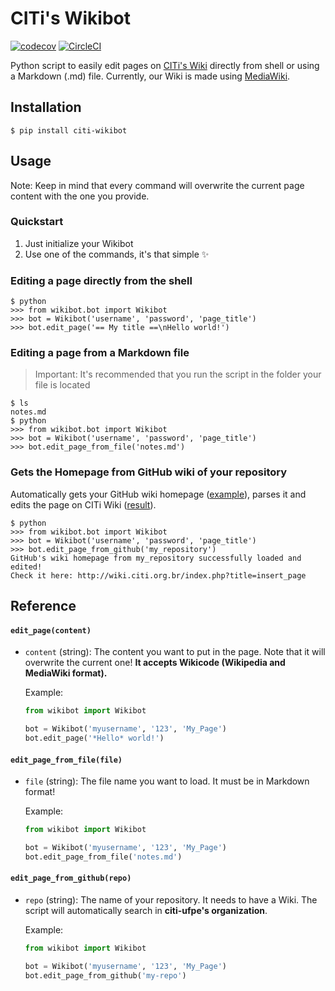 # CITi's Wikibot
[![codecov](https://codecov.io/gh/CITi-UFPE/citi-wikibot/branch/master/graph/badge.svg)](https://codecov.io/gh/CITi-UFPE/citi-wikibot) [![CircleCI](https://circleci.com/gh/CITi-UFPE/citi-wikibot.svg?style=svg)](https://circleci.com/gh/CITi-UFPE/citi-wikibot)

Python script to easily edit pages on [CITi's Wiki](http://wiki.citi.org.br/) directly from shell or using a Markdown (.md) file. Currently, our Wiki is made using [MediaWiki](https://www.mediawiki.org/).

## Installation
```shell
$ pip install citi-wikibot
```

## Usage
Note: Keep in mind that every command will overwrite the current page content with the one you provide.

### Quickstart
1. Just initialize your Wikibot
2. Use one of the commands, it's that simple :sparkles: 

### Editing a page directly from the shell

```shell
$ python
>>> from wikibot.bot import Wikibot
>>> bot = Wikibot('username', 'password', 'page_title')
>>> bot.edit_page('== My title ==\nHello world!')
```
### Editing a page from a Markdown file
> Important: It's recommended that you run the script in the folder your file is located
  
```shell
$ ls
notes.md
$ python
>>> from wikibot.bot import Wikibot
>>> bot = Wikibot('username', 'password', 'page_title')
>>> bot.edit_page_from_file('notes.md')
```
### Gets the Homepage from GitHub wiki of your repository
Automatically gets your GitHub wiki homepage ([example](https://github.com/citi-ufpe/in-forma/wiki)), parses it and edits the page on CITi Wiki ([result](http://wiki.citi.org.br/index.php?title=In_Forma)).
```shell
$ python
>>> from wikibot.bot import Wikibot
>>> bot = Wikibot('username', 'password', 'page_title')
>>> bot.edit_page_from_github('my_repository')
GitHub's wiki homepage from my_repository successfully loaded and edited!
Check it here: http://wiki.citi.org.br/index.php?title=insert_page
```

## Reference
#### `edit_page(content)`
- `content` (string): The content you want to put in the page. Note that it will overwrite the current one! **It accepts Wikicode (Wikipedia and MediaWiki format).**
    
    Example:
    ```python
    from wikibot import Wikibot
    
    bot = Wikibot('myusername', '123', 'My_Page')
    bot.edit_page('*Hello* world!')
    ```

#### `edit_page_from_file(file)`
- `file` (string): The file name you want to load. It must be in Markdown format!

    Example:
    ```python
    from wikibot import Wikibot
    
    bot = Wikibot('myusername', '123', 'My_Page')
    bot.edit_page_from_file('notes.md')
    ```

#### `edit_page_from_github(repo)`
- `repo` (string): The name of your repository. It needs to have a Wiki. The script will automatically search in **citi-ufpe's organization**.

    Example:
    ```python
    from wikibot import Wikibot
    
    bot = Wikibot('myusername', '123', 'My_Page')
    bot.edit_page_from_github('my-repo')
    ```
